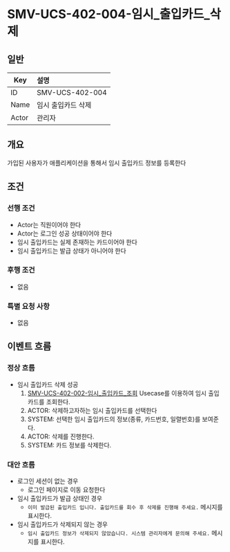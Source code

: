 # SMV-UCS-402-004-임시\_출입카드\_삭제

## 일반
| Key   | 설명 |
|-------| :-- |
| ID    | SMV-UCS-402-004 |
| Name  | 임시 출입카드 삭제 |
| Actor | 관리자 |

## 개요
가입된 사용자가 애플리케이션을 통해서 임시 출입카드 정보를 등록한다

## 조건
### 선행 조건
* Actor는 직원이어야 한다
* Actor는 로그인 성공 상태이어야 한다
* 임시 출입카드는 실제 존재하는 카드이어야 한다
* 임시 출입카드는 발급 상태가 아니어야 한다
  
### 후행 조건
* 없음

### 특별 요청 사항
* 없음

## 이벤트 흐름

### 정상 흐름
* 임시 출입카드 삭제 성공
	1. [SMV-UCS-402-002-임시\_출입카드\_조회](SMV-UCS-402-002-임시\_출입카드\_조회) Usecase를 이용하여 임시 출입카드를 조회한다.
	2. ACTOR: 삭제하고자하는 임시 출입카드를 선택한다
	3. SYSTEM: 선택한 임시 출입카드의 정보(종류, 카드번호, 일렬번호)를 보여준다.
	3. ACTOR: 삭제를 진행한다.
	4. SYSTEM: 카드 정보를 삭제한다.

### 대안 흐름
* 로그인 세션이 없는 경우
	* 로그인 페이지로 이동 요청한다
* 임시 출입카드가 발급 상태인 경우
	* `이미 발급된 출입카드 입니다. 출입카드를 회수 후 삭제를 진행해 주세요.` 메시지를 표시한다.
* 임시 출입카드가 삭제되지 않는 경우
	* `임시 출입카드 정보가 삭제되지 않았습니다. 시스템 관리자에게 문의해 주세요.` 메시지를 표시한다.